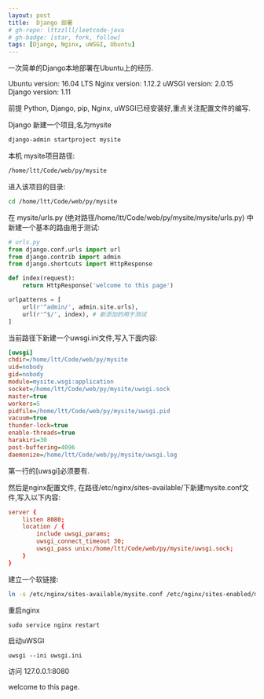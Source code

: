 ```yaml
---
layout: post
title:  Django 部署
# gh-repo: lttzzlll/leetcode-java
# gh-badge: [star, fork, follow]
tags: [Django, Nginx, uWSGI, Ubuntu]
---
```


一次简单的Django本地部署在Ubuntu上的经历.

Ubuntu version: 16.04 LTS
Nginx version: 1.12.2
uWSGI version: 2.0.15
Django version: 1.11

前提 Python, Django, pip, Nginx, uWSGI已经安装好,重点关注配置文件的编写.

Django 新建一个项目,名为mysite

```sh
django-admin startproject mysite
```

本机 mysite项目路径:

```sh
/home/ltt/Code/web/py/mysite
```

进入该项目的目录:

```sh
cd /home/ltt/Code/web/py/mysite
```

在 mysite/urls.py (绝对路径/home/ltt/Code/web/py/mysite/mysite/urls.py) 中新建一个基本的路由用于测试:

```Python
# urls.py
from django.conf.urls import url
from django.contrib import admin
from django.shortcuts import HttpResponse

def index(request):
    return HttpResponse('welcome to this page')

urlpatterns = [
    url(r'^admin/', admin.site.urls),
    url(r'^$/', index), # 新添加的用于测试
]
```

当前路径下新建一个uwsgi.ini文件,写入下面内容:

```ini
[uwsgi]
chdir=/home/ltt/Code/web/py/mysite
uid=nobody
gid=nobody
module=mysite.wsgi:application
socket=/home/ltt/Code/web/py/mysite/uwsgi.sock
master=true
workers=5
pidfile=/home/ltt/Code/web/py/mysite/uwsgi.pid
vacuum=true
thunder-lock=true
enable-threads=true
harakiri=30
post-buffering=4096
daemonize=/home/ltt/Code/web/py/mysite/uwsgi.log
```

第一行的[uwsgi]必须要有.

然后是nginx配置文件, 在路径/etc/nginx/sites-available/下新建mysite.conf文件,写入以下内容:

```conf
server {
    listen 8080;
    location / {
        include uwsgi_params;
        uwsgi_connect_timeout 30;
        uwsgi_pass unix:/home/ltt/Code/web/py/mysite/uwsgi.sock;
    }
}
```

建立一个软链接:

```sh
ln -s /etc/nginx/sites-available/mysite.conf /etc/nginx/sites-enabled/mysite.conf 
```

重启nginx

```SH
sudo service nginx restart
```

启动uWSGI

```SH
uwsgi --ini uwsgi.ini
```

访问 127.0.0.1:8080

welcome to this page.

